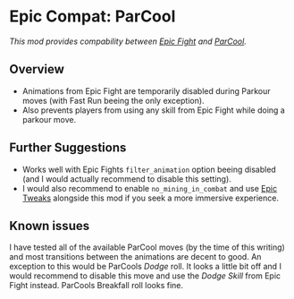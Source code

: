 # Epic Compat: ParCool

*This mod provides compability between [Epic Fight](https://www.curseforge.com/minecraft/mc-mods/epic-fight-mod) and [ParCool](https://www.curseforge.com/minecraft/mc-mods/parcool).*

## Overview

- Animations from Epic Fight are temporarily disabled during Parkour moves (with Fast Run beeing the only exception).
- Also prevents players from using any skill from Epic Fight while doing a parkour move.

## Further Suggestions

- Works well with Epic Fights `filter_animation` option beeing disabled (and I would actually recommend to disable this setting).
- I would also recommend to enable `no_mining_in_combat` and use [Epic Tweaks](https://www.curseforge.com/minecraft/mc-mods/epic-tweaks) alongside this mod if you seek a more immersive experience.

## Known issues

I have tested all of the available ParCool moves (by the time of this writing) and most transitions between the animations are decent to good. An exception to this would be ParCools *Dodge* roll. It looks a little bit off and I would recommend to disable this move and use the *Dodge Skill* from Epic Fight instead. ParCools Breakfall roll looks fine.
